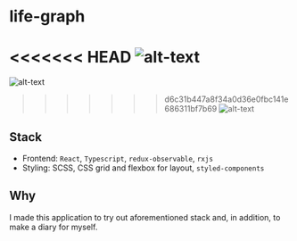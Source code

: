 # life-graph

<<<<<<< HEAD
![alt-text](https://res.cloudinary.com/dyqwnbgpw/image/upload/v1578601307/shop/Screenshot_from_2020-01-09_22-21-09.png)
=======
![alt-text](https://res.cloudinary.com/dyqwnbgpw/image/upload/v1578600201/shop/Screenshot_from_2020-01-09_21-56-23.png)
>>>>>>> d6c31b447a8f34a0d36e0fbc141e686311bf7b69
![alt-text](https://res.cloudinary.com/dyqwnbgpw/image/upload/v1578600201/shop/Screenshot_from_2020-01-09_21-56-52.png)

## Stack

- Frontend: `React`, `Typescript`, `redux-observable`, `rxjs`
- Styling: SCSS, CSS grid and flexbox for layout, `styled-components`

## Why

I made this application to try out aforementioned stack and, in addition, to make a diary for myself.

